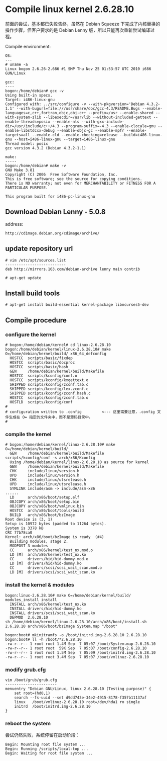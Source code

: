 # Compile linux kernel 2.6.28.10
前面的尝试，基本都已失败告终，虽然在 Debian Squeeze 下完成了内核替换的操作步骤，但客户要求的是 Debian Lenny 版，所以只能再次重新尝试编译过程。

Compile environment:

	OS:
	---
	# uname -a
	Linux bogon 2.6.26-2.686 #1 SMP Thu Nov 25 01:53:57 UTC 2010 i686 GUN/Linux 

	gcc:
	----
	bogon:/home/debian# gcc -v
	Using built-in specs.
	Target: i486-linux-gnu
	Configured with: ../src/configure -v --with-pkgversion='Debian 4.3.2-1.1' --with-bugurl=file:///usr/share/doc/gcc-4.3/README.Bugs --enable-languages=c,c++,fortran,objc,obj-c++ --prefix=/usr --enable-shared --with-system-zlib --libexecdir=/usr/lib --without-included-gettext --enable-threads=posix --enable-nls --with-gxx-include-dir=/usr/include/c++/4.3 --program-suffix=-4.3 --enable-clocale=gnu --enable-libstdcxx-debug --enable-objc-gc --enable-mpfr --enable-targets=all --enable-cld --enable-checking=release --build=i486-linux-gnu --host=i486-linux-gnu --target=i486-linux-gnu
	Thread model: posix
	gcc version 4.3.2 (Debian 4.3.2-1.1) 

	make:
	-----
	bogon:/home/debian# make -v
	GNU Make 3.81
	Copyright (C) 2006  Free Software Foundation, Inc.
	This is free software; see the source for copying conditions.
	There is NO warranty; not even for MERCHANTABILITY or FITNESS FOR A
	PARTICULAR PURPOSE.

	This program built for i486-pc-linux-gnu

## Download Debian Lenny - 5.0.8
address:

	http://cdimage.debian.org/cdimage/archive/

	
## update repository url

	# vim /etc/apt/sources.list
	---------------------------
	deb http://mirrors.163.com/debian-archive lenny main contrib

	# apt-get update

## Install build tools

	# apt-get install build-essential kernel-package libncurses5-dev

## Compile procedure

### configure the kernel

	# bogon:/home/debian/kernel# cd linux-2.6.28.10
	bogon:/home/debian/kernel/linux-2.6.28.10# make O=/home/debian/kernel/build/ x86_64_defconfig
	  HOSTCC  scripts/basic/fixdep
	  HOSTCC  scripts/basic/docproc
	  HOSTCC  scripts/basic/hash
	  GEN     /home/debian/kernel/build/Makefile
	  HOSTCC  scripts/kconfig/conf.o
	  HOSTCC  scripts/kconfig/kxgettext.o
	  SHIPPED scripts/kconfig/zconf.tab.c
	  SHIPPED scripts/kconfig/lex.zconf.c
	  SHIPPED scripts/kconfig/zconf.hash.c
	  HOSTCC  scripts/kconfig/zconf.tab.o
	  HOSTLD  scripts/kconfig/conf
	#
	# configuration written to .config         <--- 这里需要注意，.config 文件生成在 O= 指定的文件夹中，而不是源码目录中。
	#

### compile the kernel

	# bogon:/home/debian/kernel/linux-2.6.28.10# make O=/home/debian/kernel/build/ 
	  GEN     /home/debian/kernel/build/Makefile
	scripts/kconfig/conf -s arch/x86/Kconfig
	  Using /home/debian/kernel/linux-2.6.28.10 as source for kernel
	  GEN     /home/debian/kernel/build/Makefile
	  CHK     include/linux/version.h
	  UPD     include/linux/version.h
	  CHK     include/linux/utsrelease.h
	  UPD     include/linux/utsrelease.h
	  SYMLINK include/asm -> include/asm-x86
	......
	  LD      arch/x86/boot/setup.elf
	  OBJCOPY arch/x86/boot/setup.bin
	  OBJCOPY arch/x86/boot/vmlinux.bin
	  HOSTCC  arch/x86/boot/tools/build
	  BUILD   arch/x86/boot/bzImage
	Root device is (3, 1)
	Setup is 10972 bytes (padded to 11264 bytes).
	System is 3378 kB
	CRC 77b78ca0
	Kernel: arch/x86/boot/bzImage is ready  (#4)
	  Building modules, stage 2.
	  MODPOST 3 modules
	  CC      arch/x86/kernel/test_nx.mod.o
	  LD [M]  arch/x86/kernel/test_nx.ko
	  CC      drivers/hid/hid-dummy.mod.o
	  LD [M]  drivers/hid/hid-dummy.ko
	  CC      drivers/scsi/scsi_wait_scan.mod.o
	  LD [M]  drivers/scsi/scsi_wait_scan.ko

### install the kernel & modules

	bogon:linux-2.6.28.10# make O=/home/debian/kernel/build/ modules_install install
	  INSTALL arch/x86/kernel/test_nx.ko
	  INSTALL drivers/hid/hid-dummy.ko
	  INSTALL drivers/scsi/scsi_wait_scan.ko
	  DEPMOD  2.6.28.10
	sh /home/debian/kernel/linux-2.6.28.10/arch/x86/boot/install.sh 2.6.28.10 arch/x86/boot/bzImage System.map "/boot"

	bogon:boot# mkinitramfs -o /boot/initrd.img-2.6.28.10 2.6.28.10
	bogon:boot# ll -h /boot/*2.6.28.10
	-rw-r--r-- 1 root root 1.4M Sep  7 05:07 /boot/System.map-2.6.28.10
	-rw-r--r-- 1 root root  59K Sep  7 05:07 /boot/config-2.6.28.10
	-rw-r--r-- 1 root root 1.5M Sep  7 05:09 /boot/initrd.img-2.6.28.10
	-rw-r--r-- 1 root root 3.4M Sep  7 05:07 /boot/vmlinuz-2.6.28.10

### modify grub.cfg

	vim /boot/grub/grub.cfg
	-----------------------
	menuentry "Debian GNU/Linux, linux 2.6.28.10 (Testing purpose)" {
		set root=(hd0,1)
		search --fs-uuid --set d9dd743e-34e2-4915-8178-f357b11137af
		linux	/boot/vmlinuz-2.6.28.10 root=/dev/hda1 ro single 
		initrd	/boot/initrd.img-2.6.28.10
	}

### reboot the system
尝试仍然失败，系统停留在启动阶段：

	Begin: Mounting root file system ... 
	Begin: Running /scripts/local-top ...
	Begin: Waiting for root file system ...

